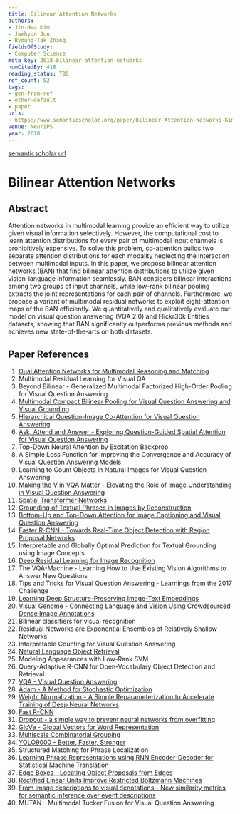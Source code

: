 ```yaml
---
title: Bilinear Attention Networks
authors:
- Jin-Hwa Kim
- Jaehyun Jun
- Byoung-Tak Zhang
fieldsOfStudy:
- Computer Science
meta_key: 2018-bilinear-attention-networks
numCitedBy: 418
reading_status: TBD
ref_count: 52
tags:
- gen-from-ref
- other-default
- paper
urls:
- https://www.semanticscholar.org/paper/Bilinear-Attention-Networks-Kim-Jun/a5d10341717c0519cf63151b496a6d2ed67aa05f?sort=total-citations
venue: NeurIPS
year: 2018
---
```


[semanticscholar url](https://www.semanticscholar.org/paper/Bilinear-Attention-Networks-Kim-Jun/a5d10341717c0519cf63151b496a6d2ed67aa05f?sort=total-citations)

# Bilinear Attention Networks

## Abstract

Attention networks in multimodal learning provide an efficient way to utilize given visual information selectively. However, the computational cost to learn attention distributions for every pair of multimodal input channels is prohibitively expensive. To solve this problem, co-attention builds two separate attention distributions for each modality neglecting the interaction between multimodal inputs. In this paper, we propose bilinear attention networks (BAN) that find bilinear attention distributions to utilize given vision-language information seamlessly. BAN considers bilinear interactions among two groups of input channels, while low-rank bilinear pooling extracts the joint representations for each pair of channels. Furthermore, we propose a variant of multimodal residual networks to exploit eight-attention maps of the BAN efficiently. We quantitatively and qualitatively evaluate our model on visual question answering (VQA 2.0) and Flickr30k Entities datasets, showing that BAN significantly outperforms previous methods and achieves new state-of-the-arts on both datasets.

## Paper References

1. [Dual Attention Networks for Multimodal Reasoning and Matching](2017-dual-attention-networks-for-multimodal-reasoning-and-matching)
2. Multimodal Residual Learning for Visual QA
3. Beyond Bilinear - Generalized Multimodal Factorized High-Order Pooling for Visual Question Answering
4. [Multimodal Compact Bilinear Pooling for Visual Question Answering and Visual Grounding](2016-multimodal-compact-bilinear-pooling-for-visual-question-answering-and-visual-grounding)
5. [Hierarchical Question-Image Co-Attention for Visual Question Answering](2016-hierarchical-question-image-co-attention-for-visual-question-answering)
6. [Ask, Attend and Answer - Exploring Question-Guided Spatial Attention for Visual Question Answering](2016-ask-attend-and-answer-exploring-question-guided-spatial-attention-for-visual-question-answering)
7. Top-Down Neural Attention by Excitation Backprop
8. A Simple Loss Function for Improving the Convergence and Accuracy of Visual Question Answering Models
9. Learning to Count Objects in Natural Images for Visual Question Answering
10. [Making the V in VQA Matter - Elevating the Role of Image Understanding in Visual Question Answering](2017-making-the-v-in-vqa-matter-elevating-the-role-of-image-understanding-in-visual-question-answering)
11. [Spatial Transformer Networks](2015-spatial-transformer-networks)
12. [Grounding of Textual Phrases in Images by Reconstruction](2016-grounding-of-textual-phrases-in-images-by-reconstruction)
13. [Bottom-Up and Top-Down Attention for Image Captioning and Visual Question Answering](2018-bottom-up-and-top-down-attention-for-image-captioning-and-visual-question-answering)
14. [Faster R-CNN - Towards Real-Time Object Detection with Region Proposal Networks](2015-faster-r-cnn.md)
15. Interpretable and Globally Optimal Prediction for Textual Grounding using Image Concepts
16. [Deep Residual Learning for Image Recognition](2015-resnet.md)
17. The VQA-Machine - Learning How to Use Existing Vision Algorithms to Answer New Questions
18. Tips and Tricks for Visual Question Answering - Learnings from the 2017 Challenge
19. [Learning Deep Structure-Preserving Image-Text Embeddings](2016-learning-deep-structure-preserving-image-text-embeddings)
20. [Visual Genome - Connecting Language and Vision Using Crowdsourced Dense Image Annotations](2016-visual-genome-connecting-language-and-vision-using-crowdsourced-dense-image-annotations)
21. Bilinear classifiers for visual recognition
22. Residual Networks are Exponential Ensembles of Relatively Shallow Networks
23. Interpretable Counting for Visual Question Answering
24. [Natural Language Object Retrieval](2016-natural-language-object-retrieval)
25. Modeling Appearances with Low-Rank SVM
26. Query-Adaptive R-CNN for Open-Vocabulary Object Detection and Retrieval
27. [VQA - Visual Question Answering](2015-vqa-visual-question-answering)
28. [Adam - A Method for Stochastic Optimization](2015-adam-a-method-for-stochastic-optimization)
29. [Weight Normalization - A Simple Reparameterization to Accelerate Training of Deep Neural Networks](2016-weight-normalization-a-simple-reparameterization-to-accelerate-training-of-deep-neural-networks)
30. [Fast R-CNN](2015-fast-r-cnn)
31. [Dropout - a simple way to prevent neural networks from overfitting](2014-dropout-a-simple-way-to-prevent-neural-networks-from-overfitting)
32. [GloVe - Global Vectors for Word Representation](2014-glove-global-vectors-for-word-representation)
33. [Multiscale Combinatorial Grouping](2014-multiscale-combinatorial-grouping)
34. [YOLO9000 - Better, Faster, Stronger](2017-yolo9000-better-faster-stronger)
35. Structured Matching for Phrase Localization
36. [Learning Phrase Representations using RNN Encoder-Decoder for Statistical Machine Translation](2014-learning-phrase-representations-using-rnn-encoder-decoder-for-statistical-machine-translation)
37. [Edge Boxes - Locating Object Proposals from Edges](2014-edge-boxes-locating-object-proposals-from-edges)
38. [Rectified Linear Units Improve Restricted Boltzmann Machines](2010-rectified-linear-units-improve-restricted-boltzmann-machines)
39. [From image descriptions to visual denotations - New similarity metrics for semantic inference over event descriptions](2014-from-image-descriptions-to-visual-denotations-new-similarity-metrics-for-semantic-inference-over-event-descriptions)
40. MUTAN - Multimodal Tucker Fusion for Visual Question Answering
